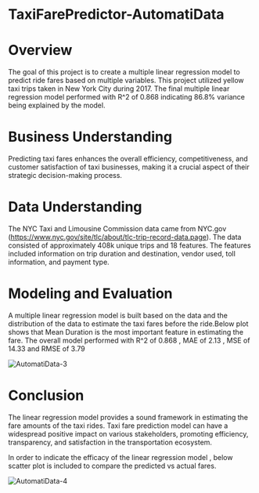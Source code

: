 # TaxiFarePredictor-AutomatiData

# Overview
The goal of this project is to create a multiple linear regression model to predict ride fares based on multiple variables. This project utilized yellow taxi trips taken in New York City during 2017. The final multiple linear regression model performed with R^2 of 0.868 indicating 86.8% variance being explained by the model.

# Business Understanding
Predicting taxi fares enhances the overall efficiency, competitiveness, and customer satisfaction of taxi businesses, making it a crucial aspect of their strategic decision-making process.

# Data Understanding
The NYC Taxi and Limousine Commission data came from NYC.gov (https://www.nyc.gov/site/tlc/about/tlc-trip-record-data.page). The data consisted of approximately 408k unique trips and 18 features. The features included information on trip duration and destination, vendor used, toll information, and payment type.

# Modeling and Evaluation
A multiple linear regression model is built based on the data and the distribution of the data to estimate the taxi fares before the ride.Below plot shows that Mean Duration is the most important feature in estimating the fare. The overall model performed with R^2 of 0.868 , MAE of 2.13 , MSE of 14.33 and RMSE of 3.79

![AutomatiData-3](https://github.com/IamMayur95/TaxiFarePredictor-AutomatiData/assets/67839699/0d813d54-ed99-4d89-b419-7ee8138a5a6d)


# Conclusion
The linear regression model provides a sound framework in estimating the fare amounts of the taxi rides.  Taxi fare prediction model can have a widespread positive impact on various stakeholders, promoting efficiency, transparency, and satisfaction in the transportation ecosystem.

In order to indicate the efficacy of the linear regression model , below scatter plot is included to compare the predicted vs actual fares.

![AutomatiData-4](https://github.com/IamMayur95/TaxiFarePredictor-AutomatiData/assets/67839699/a1cb059b-82af-4b90-996f-c53e24fc6d0c)
